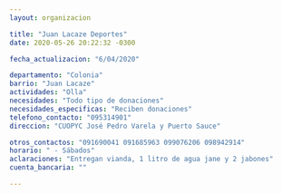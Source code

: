 ```yaml
---
layout: organizacion

title: "Juan Lacaze Deportes"
date: 2020-05-26 20:22:32 -0300

fecha_actualizacion: "6/04/2020"

departamento: "Colonia"
barrio: "Juan Lacaze"
actividades: "Olla"
necesidades: "Todo tipo de donaciones"
necesidades_especificas: "Reciben donaciones"
telefono_contacto: "095314901"
direccion: "CUOPYC José Pedro Varela y Puerto Sauce"

otros_contactos: "091690041 091685963 099076206 098942914"
horario: " - Sábados"
aclaraciones: "Entregan vianda, 1 litro de agua jane y 2 jabones"
cuenta_bancaria: ""

---
```

